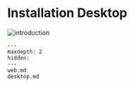 # Installation Desktop

![introduction](introduction)



```{toctree}
---
maxdepth: 2
hidden:
---
web.md
desktop.md
```


